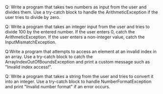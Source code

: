 Q: Write a program that takes two numbers as input from the user and divides them. Use a try-catch block to handle the ArithmeticException if the user tries to divide by zero.


Q: Write a program that takes an integer input from the user and tries to divide 100 by the entered number. If the user enters 0, catch the ArithmeticException. If the user enters a non-integer value, catch the InputMismatchException.


Q:Write a program that attempts to access an element at an invalid index in an array. Use a try-catch block to catch the ArrayIndexOutOfBoundsException and print a custom message such as "Invalid index access!".

Q: Write a program that takes a string from the user and tries to convert it into an integer. Use a try-catch block to handle NumberFormatException and print "Invalid number format" if an error occurs.
